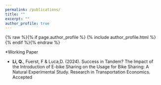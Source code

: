 ```yaml
---
permalink: /publications/
title: ""
excerpt: ""
author_profile: true
---
```

{% raw %}{% if page.author_profile %}
  {% include author_profile.html %}
{% endif %}{% endraw %}


*Working Paper
* **Li, Q.**, Fuerst, F & Luca,D. (2024). Success in Tandem? The Impact of the Introduction of E-bike Sharing on the Usage for Bike Sharing: A Natural Experimental Study.  Research in Transportation Economics. Accepted
